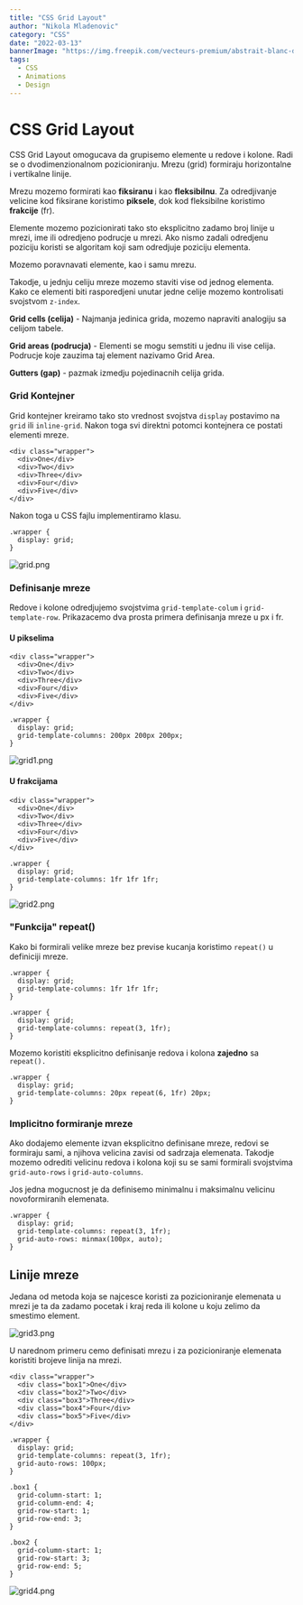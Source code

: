 ```yaml
---
title: "CSS Grid Layout"
author: "Nikola Mladenovic"
category: "CSS"
date: "2022-03-13"
bannerImage: "https://img.freepik.com/vecteurs-premium/abstrait-blanc-dans-style-papier-3d_23-2148390818.jpg?w=2000"
tags:
  - CSS
  - Animations
  - Design
---
```


# CSS Grid Layout

CSS Grid Layout omogucava da grupisemo elemente u redove i kolone. Radi se o dvodimenzionalnom pozicioniranju. Mrezu (grid) formiraju horizontalne i vertikalne linije.

Mrezu mozemo formirati kao **fiksiranu** i kao **fleksibilnu**. Za odredjivanje velicine kod fiksirane koristimo **piksele**, dok kod fleksibilne koristimo **frakcije** (fr).

Elemente mozemo pozicionirati tako sto eksplicitno zadamo broj linije u mrezi, ime ili odredjeno podrucje u mrezi. Ako nismo zadali odredjenu poziciju koristi se algoritam koji sam odredjuje poziciju elementa.

Mozemo poravnavati elemente, kao i samu mrezu.

Takodje, u jednju celiju mreze mozemo staviti vise od jednog elementa. Kako ce elementi biti rasporedjeni unutar jedne celije mozemo kontrolisati svojstvom `z-index`.

**Grid cells (celija)** - Najmanja jedinica grida, mozemo napraviti analogiju sa celijom tabele.

**Grid areas (podrucja)** - Elementi se mogu semstiti u jednu ili vise celija. Podrucje koje zauzima taj element nazivamo Grid Area.

**Gutters (gap)** - pazmak izmedju pojedinacnih celija grida.

### Grid Kontejner

Grid kontejner kreiramo tako sto vrednost svojstva `display` postavimo na `grid` ili `inline-grid`. Nakon toga svi direktni potomci kontejnera ce postati elementi mreze.

```other
<div class="wrapper">
  <div>One</div>
  <div>Two</div>
  <div>Three</div>
  <div>Four</div>
  <div>Five</div>
</div>
```

Nakon toga u CSS fajlu implementiramo klasu.

```other
.wrapper {
  display: grid;
}
```

![grid.png](/images/posts/css/grid.png)

### Definisanje mreze

Redove i kolone odredjujemo svojstvima `grid-template-colum` i `grid-template-row`. Prikazacemo dva prosta primera definisanja mreze u px i fr.

#### U pikselima

```other
<div class="wrapper">
  <div>One</div>
  <div>Two</div>
  <div>Three</div>
  <div>Four</div>
  <div>Five</div>
</div>
```

```other
.wrapper {
  display: grid;
  grid-template-columns: 200px 200px 200px;
}
```

![grid1.png](/images/posts/css/grid1.png)

#### U frakcijama

```other
<div class="wrapper">
  <div>One</div>
  <div>Two</div>
  <div>Three</div>
  <div>Four</div>
  <div>Five</div>
</div>
```

```other
.wrapper {
  display: grid;
  grid-template-columns: 1fr 1fr 1fr;
}
```

![grid2.png](/images/posts/css/grid2.png)

### "Funkcija" repeat()

Kako bi formirali velike mreze bez previse kucanja koristimo `repeat()` u definiciji mreze.

```other
.wrapper {
  display: grid;
  grid-template-columns: 1fr 1fr 1fr;
}
```

```other
.wrapper {
  display: grid;
  grid-template-columns: repeat(3, 1fr);
}
```

Mozemo koristiti eksplicitno definisanje redova i kolona **zajedno** sa `repeat().`

```other
.wrapper {
  display: grid;
  grid-template-columns: 20px repeat(6, 1fr) 20px;
}
```

### Implicitno formiranje mreze

Ako dodajemo elemente izvan eksplicitno definisane mreze, redovi se formiraju sami, a njihova velicina zavisi od sadrzaja elemenata. Takodje mozemo odrediti velicinu redova i kolona koji su se sami formirali svojstvima `grid-auto-rows` i `grid-auto-columns`.

Jos jedna mogucnost je da definisemo minimalnu i maksimalnu velicinu novoformiranih elemenata.

```other
.wrapper {
  display: grid;
  grid-template-columns: repeat(3, 1fr);
  grid-auto-rows: minmax(100px, auto);
}
```

## Linije mreze

Jedana od metoda koja se najcesce koristi za pozicioniranje elemenata u mrezi je ta da zadamo pocetak i kraj reda ili kolone u koju zelimo da smestimo element.

![grid3.png](/images/posts/css/grid3.png)

U narednom primeru cemo definisati mrezu i za pozicioniranje elemenata koristiti brojeve linija na mrezi.

```other
<div class="wrapper">
  <div class="box1">One</div>
  <div class="box2">Two</div>
  <div class="box3">Three</div>
  <div class="box4">Four</div>
  <div class="box5">Five</div>
</div>
```

```other
.wrapper {
  display: grid;
  grid-template-columns: repeat(3, 1fr);
  grid-auto-rows: 100px;
}

.box1 {
  grid-column-start: 1;
  grid-column-end: 4;
  grid-row-start: 1;
  grid-row-end: 3;
}

.box2 {
  grid-column-start: 1;
  grid-row-start: 3;
  grid-row-end: 5;
}
```

![grid4.png](/images/posts/css/grid4.png)
